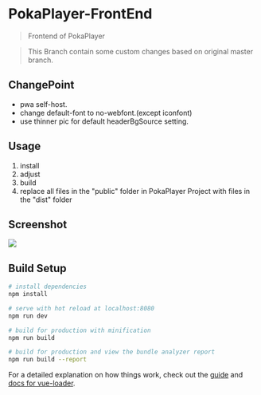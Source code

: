 # PokaPlayer-FrontEnd
> Frontend of PokaPlayer

> This Branch contain some custom changes based on original master branch.
## ChangePoint
* pwa self-host.
* change default-font to no-webfont.(except iconfont)
* use thinner pic for default headerBgSource setting.
## Usage
1. install
2. adjust
3. build
4. replace all files in the "public" folder in PokaPlayer Project with files in the "dist" folder 

## Screenshot
![](https://i.imgur.com/E8FGWr3.png)
## Build Setup

``` bash
# install dependencies
npm install

# serve with hot reload at localhost:8080
npm run dev

# build for production with minification
npm run build

# build for production and view the bundle analyzer report
npm run build --report
```

For a detailed explanation on how things work, check out the [guide](http://vuejs-templates.github.io/webpack/) and [docs for vue-loader](http://vuejs.github.io/vue-loader).
